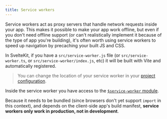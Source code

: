 ```yaml
---
title: Service workers
---
```


Service workers act as proxy servers that handle network requests inside your app. This makes it possible to make your app work offline, but even if you don't need offline support (or can't realistically implement it because of the type of app you're building), it's often worth using service workers to speed up navigation by precaching your built JS and CSS.

In SvelteKit, if you have a `src/service-worker.js` file (or `src/service-worker.ts`, or `src/service-worker/index.js`, etc) it will be built with Vite and automatically registered.

> You can change the location of your service worker in your [project configuration](#configuration).

Inside the service worker you have access to the [`$service-worker` module](#$service-worker).

Because it needs to be bundled (since browsers don't yet support `import` in this context), and depends on the client-side app's build manifest, **service workers only work in production, not in development**.